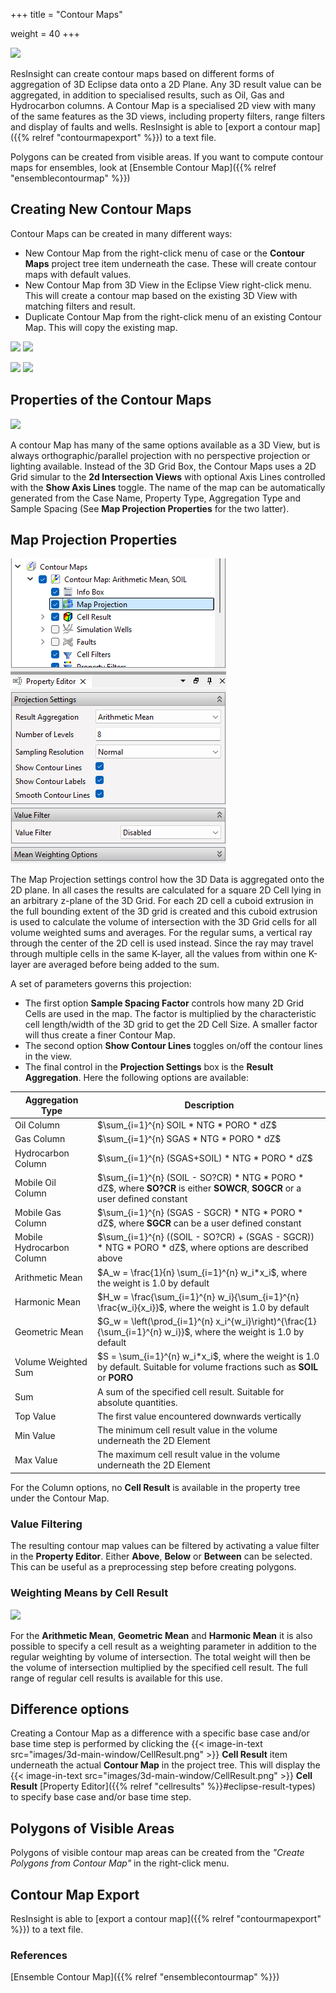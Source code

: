 +++
title = "Contour Maps"

weight = 40
+++

![](/images/3d-main-window/ContourMaps.png)

ResInsight can create contour maps based on different forms of aggregation of 3D Eclipse data onto a 2D Plane. Any 3D result value can be aggregated, in addition to specialised results, such as Oil, Gas and Hydrocarbon columns. A Contour Map is a specialised 2D view with many of the same features as the 3D views, including property filters, range filters and display of faults and wells. 
ResInsight is able to [export a contour map]({{% relref "contourmapexport" %}}) to a text file. 

Polygons can be created from visible areas. If you want to compute contour maps for ensembles, look at [Ensemble Contour Map]({{% relref "ensemblecontourmap" %}})

## Creating New Contour Maps

Contour Maps can be created in many different ways:

- New Contour Map from the right-click menu of case or the **Contour Maps** project tree item underneath the case. These will create contour maps with default values.
- New Contour Map from 3D View in the Eclipse View right-click menu. This will create a contour map based on the existing 3D View with matching filters and result.
- Duplicate Contour Map from the right-click menu of an existing Contour Map. This will copy the existing map.

![](/images/3d-main-window/NewContourMapFromCase.png) ![](/images/3d-main-window/NewContourMapFromFolder.png)

![](/images/3d-main-window/NewContourMapFromView.png) ![](/images/3d-main-window/NewContourMapFromExisting.png)

## Properties of the Contour Maps

![](/images/3d-main-window/ContourMapViewProperties.png)

A contour Map has many of the same options available as a 3D View, but is always orthographic/parallel projection with no perspective projection or lighting available. Instead of the 3D Grid Box, the Contour Maps uses a 2D Grid simular to the **2d Intersection Views** with optional Axis Lines controlled with the **Show Axis Lines** toggle. The name of the map can be automatically generated from the Case Name, Property Type, Aggregation Type and Sample Spacing (See **Map Projection Properties** for the two latter).

 
## Map Projection Properties

![](/images/3d-main-window/ContourMapProjectionProperties.png)

The Map Projection settings control how the 3D Data is aggregated onto the 2D plane. In all cases the results are calculated for a square 2D Cell lying in an arbitrary z-plane of the 3D Grid. For each 2D cell a cuboid extrusion in the full bounding extent of the 3D grid is created and this cuboid extrusion is used to calculate the volume of intersection with the 3D Grid cells for all volume weighted sums and averages. For the regular sums, a vertical ray through the center of the 2D cell is used instead. Since the ray may travel through multiple cells in the same K-layer, all the values from within one K-layer are averaged before being added to the sum.

A set of parameters governs this projection:

- The first option **Sample Spacing Factor** controls how many 2D Grid Cells are used in the map. The factor is multiplied by the characteristic cell length/width of the 3D grid to get the 2D Cell Size. A smaller factor will thus create a finer Contour Map. 
- The second option **Show Contour Lines** toggles on/off the contour lines in the view.
- The final control in the **Projection Settings** box is the **Result Aggregation**. Here the following options are available:

Aggregation Type     | Description                     
---------------------|-------------------------------------------------------------------------------------------------------
Oil Column           | $\sum_{i=1}^{n} SOIL * NTG * PORO * dZ$
Gas Column           | $\sum_{i=1}^{n} SGAS * NTG * PORO * dZ$
Hydrocarbon Column   | $\sum_{i=1}^{n} (SGAS+SOIL) * NTG * PORO * dZ$
Mobile Oil Column    | $\sum_{i=1}^{n} (SOIL - SO?CR) * NTG * PORO * dZ$, where **SO?CR** is either **SOWCR**, **SOGCR** or a user defined constant
Mobile Gas Column    | $\sum_{i=1}^{n} (SGAS - SGCR) * NTG * PORO * dZ$, where **SGCR** can be a user defined constant
Mobile Hydrocarbon Column   | $\sum_{i=1}^{n} ((SOIL - SO?CR) + (SGAS - SGCR)) * NTG * PORO * dZ$, where options are described above
Arithmetic Mean      | $A_w = \frac{1}{n} \sum_{i=1}^{n} w_i*x_i$, where the weight is 1.0 by default
Harmonic Mean        | $H_w = \frac{\sum_{i=1}^{n} w_i}{\sum_{i=1}^{n} \frac{w_i}{x_i}}$, where the weight is 1.0 by default
Geometric Mean       | $G_w = \left(\prod_{i=1}^{n} x_i^{w_i}\right)^{\frac{1}{\sum_{i=1}^{n} w_i}}$, where the weight is 1.0 by default
Volume Weighted Sum  | $S = \sum_{i=1}^{n} w_i*x_i$, where the weight is 1.0 by default. Suitable for volume fractions such as **SOIL** or **PORO**
Sum                  | A sum of the specified cell result. Suitable for absolute quantities.
Top Value            | The first value encountered downwards vertically
Min Value            | The minimum cell result value in the volume underneath the 2D Element
Max Value            | The maximum cell result value in the volume underneath the 2D Element

For the Column options, no **Cell Result** is available in the property tree under the Contour Map.

### Value Filtering

The resulting contour map values can be filtered by activating a value filter in the **Property Editor**. Either **Above**, **Below** or **Between** can be selected. This can be useful as a preprocessing step before creating polygons.

### Weighting Means by Cell Result

![](/images/3d-main-window/ContourMapProjectionWeights.png)

For the **Arithmetic Mean**, **Geometric Mean** and **Harmonic Mean** it is also possible to specify a cell result as a weighting parameter in addition to the regular weighting by volume of intersection. The total weight will then be the volume of intersection multiplied by the specified cell result. The full range of regular cell results is available for this use.

## Difference options

Creating a Contour Map as a difference with a specific base case and/or base time step is performed by clicking the 
{{< image-in-text src="images/3d-main-window/CellResult.png" >}} **Cell Result** item
underneath the actual **Contour Map** in the project tree. This will display the {{< image-in-text src="images/3d-main-window/CellResult.png" >}} **Cell Result** [Property Editor]({{% relref "cellresults" %}}#eclipse-result-types) to specify base case and/or base time step.

## Polygons of Visible Areas

Polygons of visible contour map areas can be created from the *"Create Polygons from Contour Map"* in the right-click menu.

## Contour Map Export

ResInsight is able to [export a contour map]({{% relref "contourmapexport" %}}) to a text file. 

### References

[Ensemble Contour Map]({{% relref "ensemblecontourmap" %}})

